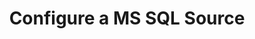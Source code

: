 ---
type: "docs"
title: "Configure a MS SQL Source"
linkTitle: "Configure a MS SQL Source"
weight: 40
description: >
    Learn how to configure MS SQL Sources
---